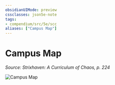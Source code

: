 ```yaml
---
obsidianUIMode: preview
cssclasses: json5e-note
tags:
- compendium/src/5e/scc
aliases: ["Campus Map"]
---
```

# Campus Map
*Source: Strixhaven: A Curriculum of Chaos, p. 224* 

![Campus Map](/3-Mechanics/CLI/books/strixhaven-a-curriculum-of-chaos/img/156-strixhaven-campus-map.webp#center)